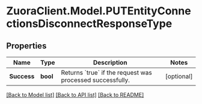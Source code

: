# ZuoraClient.Model.PUTEntityConnectionsDisconnectResponseType

## Properties

Name | Type | Description | Notes
------------ | ------------- | ------------- | -------------
**Success** | **bool** | Returns &#x60;true&#x60; if the request was processed successfully.  | [optional] 

[[Back to Model list]](../README.md#documentation-for-models) [[Back to API list]](../README.md#documentation-for-api-endpoints) [[Back to README]](../README.md)

